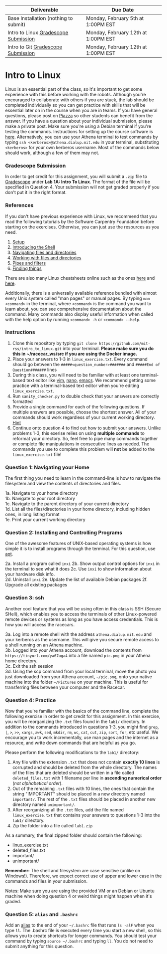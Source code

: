 
| Deliverable | Due Date              |
|---------------|----------------------------------------------------------------------------|
| Base Installation (nothing to submit)  | Monday, February 5th at 1:00PM EST |
| Intro to Linux [Gradescope Submission](https://www.gradescope.com/courses/728544/assignments/4053193)  | Monday, February 12th at 1:00PM EST |
| Intro to Git [Gradescope Submission](https://www.gradescope.com/courses/728544/assignments/4053367)  | Monday, February 12th at 1:00PM EST |

# Intro to Linux
Linux is an essential part of the class, so it's important to get some
experience with this before working with the robots. Although you're
encouraged to collaborate with others if you are stuck, the lab should
be completed individually so you can get practice with skills that
will be essential later on in the course when you are in teams. If you
have general questions, please post on
[Piazza](https://tinyurl.com/RSS23-piazza) so other students
can benefit from the answer. If you have a question about your
individual submission, please make a private post. Make sure you're
using a Debian terminal if you're testing the commands. Instructions
for setting up the course software is
[here](https://github.com/mit-rss/base_installation). Alternatively,
you can use your Athena terminal to test commands by typing `ssh
<kerberos>@athena.dialup.mit.edu` in your terminal, substituting
`<kerberos>` for your own kerberos username. Most of the commands below
should work, although a few of them may not.

### Gradescope Submission

In order to get credit for this assignment, you will submit a `.zip`
file to [Gradescope](https://www.gradescope.com/courses/728544/assignments/4053193) under
**Lab 1A: Intro To Linux**. The format of the file will be specified in
Question 4. Your submission will not get graded properly if you don't
put it in the right format.
          
### References
If you don't have previous experience with Linux, we recommend that
you read the following tutorials by the Software Carpentry Foundation
before starting on the exercises. Otherwise, you can just use the
resources as you need.
1. [Setup](https://swcarpentry.github.io/shell-novice/index.html)
2. [Introducing the Shell](https://swcarpentry.github.io/shell-novice/01-intro.html)
3. [Navigating files and directories](https://swcarpentry.github.io/shell-novice/02-filedir/)
4. [Working with files and directories](https://swcarpentry.github.io/shell-novice/03-create.html)
5. [Pipes and filters](https://swcarpentry.github.io/shell-novice/04-pipefilter.html)
6. [Finding things](https://swcarpentry.github.io/shell-novice/07-find.html)

There are also many Linux cheatsheets online such as the ones [here](https://cheatography.com/davechild/cheat-sheets/linux-command-line/) and [here](https://www.guru99.com/linux-commands-cheat-sheet.html).

Additionally, there is a universally available reference bundled with
almost every Unix system called "man pages" or manual pages. By typing
`man <command>` in the terminal, where `<command>` is the command you
want to learn about, you can see comprehensive documentation about the
command. Many commands also display useful information when called with the help option by running `<command> -h` or `<command> --help`.

### Instructions
1. Clone this repository by typing `git clone
   https://github.com/mit-rss/intro_to_linux.git` into your terminal. 
   **Please make sure you do this in ~/racecar_ws/src if you are using the Docker image.**
2. Place your answers to 1-3 in `linux_exercise.txt`. Every command
   should go between the `#####<question_number>#######` and `#####End
   of Question#######` lines
3. During this class, you will need to be familiar with at least one
   terminal-based text editor like [vim](https://www.vim.org/),
   [nano](https://www.nano-editor.org/),
   [emacs](https://www.gnu.org/software/emacs/). We recommend getting
   some practice with a terminal-based text editor when you're editing
   `linux_exercise.txt`.
4. Run `sanity_checker.py` to double check that your answers are
   correctly formatted
5. Provide a single command for each of the following questions. If
   multiple answers are possible, choose the shortest answer. All of
   your commands should work regardless of your current working
   directory. [Hint](https://www.gnu.org/software/bash/manual/html_node/Tilde-Expansion.html)
6. Continue onto question 4 to find out how to submit your answers. Unlike problems 1-3, this exerise relies on using **multiple commands** to reformat your directory. So, feel free to pipe many commands together or complete file manipulations in consecutive lines as needed. The commands you use to complete this problem will **not** be added to the `linux_exercise.txt` file!  

### Question 1: Navigating your Home
The first thing you need to learn in the command-line is how to
navigate the filesystem and view the contents of directories and
files.

1a. Navigate to your home directory  
1b. Navigate to your root directory  
1c. Navigate to the parent directory of your current directory  
1d. List all the files/directories in your home directory, including hidden ones, in long listing format  
1e. Print your current working directory  
### Question 2: Installing and Controlling Programs
One of the awesome features of UNIX-based operating systems is how simple it is to install programs through the terminal. For this question, use [apt](https://help.ubuntu.com/lts/serverguide/apt.html.en).   

2a. Install a program called `inxi`
2b. Show output control options for `inxi` in the terminal to see what it does
2c. Use `inxi` to show information about your hardware disk info.  
2d. Uninstall `inxi`
2e. Update the list of available Debian packages
2f. Upgrade all existing packages  

### Question 3: ssh
Another cool feature that you will be using often in this class is SSH
(Secure SHell), which enables you to access the terminals of other
Linux-powered remote devices or systems as long as you have access
credentials. This is how you will access the racecars.

3a. Log into a remote shell with the address `athena.dialup.mit.edu` and your kerberos as the username. This will give you secure remote access to a shell running on an Athena machine.  
3b. Logged into your Athena account, download the contents from `https://tinyurl.com/ya67uga4` into a file named `pic.png` in your Athena home directory.  
3c. Exit the ssh session      
3d. Using the scp command from your local terminal, move the photo you just downloaded from your Athena account, `~/pic.png`, onto your native machine into the folder `~/Pictures` on your machine. This is useful for transferring files between your computer and the Racecar.

### Question 4: Practice  
Now that you're familiar with the basics of the command line, complete the following exercise in order to get credit for this assignment. In this exercise, you will be reorganizing the `.txt` files found in the `lab1/` directory. In addition to the commands introduced in questions 1-3, you might find `grep`, `|`, `>`, `>>`, `xargs`, `awk`, `sed`, `mkdir`, `rm`, `wc`, `cat`, `cut`, `zip`, `sort`, `for`, etc useful. We encourage you to work incrementally, use man pages and the internet as a resource, and write down commands that are helpful as you go. 

Please perform the following modifications to the `lab1/` directory:

1. Any file with the extension `.txt` that does not contain **exactly 10 lines** is corrupted and should be deleted from the whole directory. The names of the files that are deleted should be written in a file called `deleted_files.txt` with 1 filename per line in **ascending numerical order** (_not alphabetical order_).   
2. Out of the remaining `.txt` files with 10 lines, the ones that contain the string "IMPORTANT" should be placed in a new directory named `important/`. The rest of the `.txt` files should be placed in another new directory named `unimportant/`.   
3. After reorganizing all the `.txt` files, add the file named `linux_exercise.txt` that contains your answers to questions 1-3 into the `lab1/` directory.
4. Zip the folder into a file called `lab1.zip`

As a summary, the final zipped folder should contain the following:  

* linux\_exercise.txt  
* deleted\_files.txt  
* important/  
* unimportant/  

**Remember:** The shell and filesystem are case sensitive (unlike on Windows!).
Therefore, we expect correct use of upper and lower case in the commands and
files in your submission.

Notes: Make sure you are using the provided VM or an Debian or Ubuntu
machine when doing question 4 or weird things might happen when it's
graded.

### Question 5: `alias` and `.bashrc`
Add an [alias](http://www.linfo.org/alias.html) to the end of your
`~/.bashrc` file that runs `ls -alF` when you type `ll`. The .bashrc
file is executed every time you start a new shell, so this allows you
to create shortcuts for longer commands. You should test your command
by typing `source ~/.bashrc` and typing `ll`. You do not need to
submit anything for this question.
